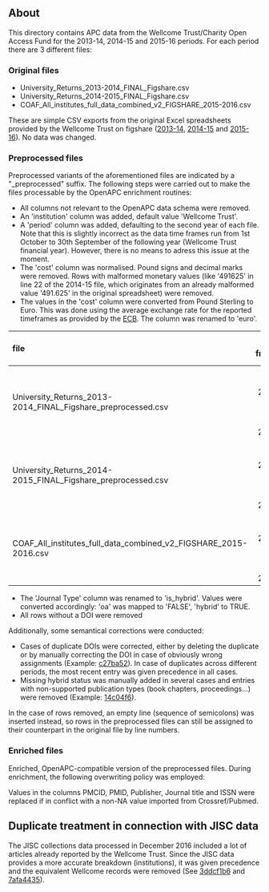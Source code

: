 
## About

This directory contains APC data from the Wellcome Trust/Charity Open Access Fund for the 2013-14, 2014-15 and 2015-16 periods. For each period there are 3 different files:

### Original files

- University_Returns_2013-2014_FINAL_Figshare.csv
- University_Returns_2014-2015_FINAL_Figshare.csv
- COAF_All_institutes_full_data_combined_v2_FIGSHARE_2015-2016.csv

These are simple CSV exports from the original Excel spreadsheets provided by the Wellcome Trust on figshare ([2013-14](http://dx.doi.org/10.6084/M9.FIGSHARE.1321361), [2014-15](https://dx.doi.org/10.6084/m9.figshare.3118936.v1) and [2015-16](https://doi.org/10.6084/m9.figshare.4765999.v2)). No data was changed.

### Preprocessed files

Preprocessed variants of the aforementioned files are indicated by a "_preprocessed" suffix. The following steps were carried out to make the files processable by the OpenAPC enrichment routines:

- All columns not relevant to the OpenAPC data schema were removed.
- An 'institution' column was added, default value 'Wellcome Trust'.
- A 'period' column was added, defaulting to the second year of each file. Note that this is slightly incorrect as the data time frames run from 1st October to 30th September of the following year (Wellcome Trust financial year). However, there is no means to adress this issue at the moment.
- The 'cost' column was normalised. Pound signs and decimal marks were removed. Rows with malformed monetary values (like '491625' in line 22 of the 2014-15 file, which originates from an already malformed value '491.625' in the original spreadsheet) were removed.
- The values in the 'cost' column were converted from Pound Sterling to Euro. This was done using the average exchange rate for the reported timeframes as provided by the [ECB](https://www.ecb.europa.eu/stats/exchange/eurofxref/html/eurofxref-graph-gbp.en.html). The column was renamed to 'euro'.

|file                                                             | time frame                 | exchange rate (1 GBP =)     | 
|:----------------------------------------------------------------|---------------------------:|----------------------------:|
|University_Returns_2013-2014_FINAL_Figshare_preprocessed.csv     | 01-10-2013 till 30-09-2014 | 1.2215 EUR                  |
|University_Returns_2014-2015_FINAL_Figshare_preprocessed.csv     | 01-10-2014 till 30-09-2015 | 1.3488 EUR                  |
|COAF_All_institutes_full_data_combined_v2_FIGSHARE_2015-2016.csv | 01-10-2015 till 30-09-2016 | 1.1477 EUR                  |

- The 'Journal Type' column was renamed to 'is_hybrid'. Values were converted accordingly: 'oa' was mapped to 'FALSE', 'hybrid' to TRUE.
- All rows without a DOI were removed

Additionally, some semantical corrections were conducted:

- Cases of duplicate DOIs were corrected, either by deleting the duplicate or by manually correcting the DOI in case of obviously wrong assignments (Example: [c27ba52](https://github.com/OpenAPC/openapc-de/commit/c27ba52325d96441deeb0bc2ba81fad81c926e85)). In case of duplicates across different periods, the most recent entry was given precedence in all cases.
- Missing hybrid status was manually added in several cases and entries with non-supported publication types (book chapters, proceedings...) were removed (Example: [14c04f6](https://github.com/OpenAPC/openapc-de/commit/14c04f6c71b7938bd64f9bcb679db760165b971c)).

In the case of rows removed, an empty line (sequence of semicolons) was inserted instead, so rows in the preprocessed files can still be assigned to their counterpart in the original file by line numbers.

### Enriched files

Enriched, OpenAPC-compatible version of the preprocessed files. During enrichment, the following overwriting policy was employed:

Values in the columns PMCID, PMID, Publisher, Journal title and ISSN were replaced if in conflict with a non-NA value imported from Crossref/Pubmed. 

## Duplicate treatment in connection with JISC data

The JISC collections data processed in December 2016 included a lot of articles already reported by the Wellcome Trust. Since the JISC data provides a more accurate breakdown (institutions), it was given precedence and the equivalent Wellcome records were removed (See [3ddcf1b6](https://github.com/OpenAPC/openapc-de/commit/3ddcf1b6c07c577aa71c0d38a082c3c93f3e1f35) and [7afa4435](https://github.com/OpenAPC/openapc-de/commit/7afa44353cf70d41f7c3156f76ff620b45915f02)).
